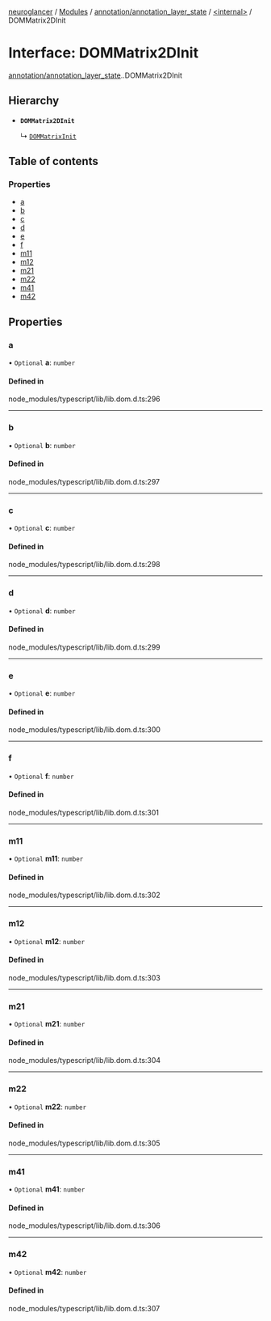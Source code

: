 [neuroglancer](../README.md) / [Modules](../modules.md) / [annotation/annotation\_layer\_state](../modules/annotation_annotation_layer_state.md) / [<internal\>](../modules/annotation_annotation_layer_state._internal_.md) / DOMMatrix2DInit

# Interface: DOMMatrix2DInit

[annotation/annotation_layer_state](../modules/annotation_annotation_layer_state.md).[<internal>](../modules/annotation_annotation_layer_state._internal_.md).DOMMatrix2DInit

## Hierarchy

- **`DOMMatrix2DInit`**

  ↳ [`DOMMatrixInit`](annotation_annotation_layer_state._internal_.DOMMatrixInit.md)

## Table of contents

### Properties

- [a](annotation_annotation_layer_state._internal_.DOMMatrix2DInit.md#a)
- [b](annotation_annotation_layer_state._internal_.DOMMatrix2DInit.md#b)
- [c](annotation_annotation_layer_state._internal_.DOMMatrix2DInit.md#c)
- [d](annotation_annotation_layer_state._internal_.DOMMatrix2DInit.md#d)
- [e](annotation_annotation_layer_state._internal_.DOMMatrix2DInit.md#e)
- [f](annotation_annotation_layer_state._internal_.DOMMatrix2DInit.md#f)
- [m11](annotation_annotation_layer_state._internal_.DOMMatrix2DInit.md#m11)
- [m12](annotation_annotation_layer_state._internal_.DOMMatrix2DInit.md#m12)
- [m21](annotation_annotation_layer_state._internal_.DOMMatrix2DInit.md#m21)
- [m22](annotation_annotation_layer_state._internal_.DOMMatrix2DInit.md#m22)
- [m41](annotation_annotation_layer_state._internal_.DOMMatrix2DInit.md#m41)
- [m42](annotation_annotation_layer_state._internal_.DOMMatrix2DInit.md#m42)

## Properties

### a

• `Optional` **a**: `number`

#### Defined in

node_modules/typescript/lib/lib.dom.d.ts:296

___

### b

• `Optional` **b**: `number`

#### Defined in

node_modules/typescript/lib/lib.dom.d.ts:297

___

### c

• `Optional` **c**: `number`

#### Defined in

node_modules/typescript/lib/lib.dom.d.ts:298

___

### d

• `Optional` **d**: `number`

#### Defined in

node_modules/typescript/lib/lib.dom.d.ts:299

___

### e

• `Optional` **e**: `number`

#### Defined in

node_modules/typescript/lib/lib.dom.d.ts:300

___

### f

• `Optional` **f**: `number`

#### Defined in

node_modules/typescript/lib/lib.dom.d.ts:301

___

### m11

• `Optional` **m11**: `number`

#### Defined in

node_modules/typescript/lib/lib.dom.d.ts:302

___

### m12

• `Optional` **m12**: `number`

#### Defined in

node_modules/typescript/lib/lib.dom.d.ts:303

___

### m21

• `Optional` **m21**: `number`

#### Defined in

node_modules/typescript/lib/lib.dom.d.ts:304

___

### m22

• `Optional` **m22**: `number`

#### Defined in

node_modules/typescript/lib/lib.dom.d.ts:305

___

### m41

• `Optional` **m41**: `number`

#### Defined in

node_modules/typescript/lib/lib.dom.d.ts:306

___

### m42

• `Optional` **m42**: `number`

#### Defined in

node_modules/typescript/lib/lib.dom.d.ts:307

